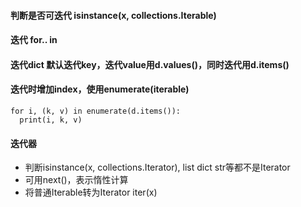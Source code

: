 #### 判断是否可迭代 isinstance(x, collections.Iterable)
#### 迭代 for.. in
#### 迭代dict 默认迭代key，迭代value用d.values()，同时迭代用d.items()
#### 迭代时增加index，使用enumerate(iterable)
  ```
  for i, (k, v) in enumerate(d.items()):
    print(i, k, v)
  ```
#### 迭代器
- 判断isinstance(x, collections.Iterator), list dict str等都不是Iterator
- 可用next()，表示惰性计算
- 将普通Iterable转为Iterator iter(x)
